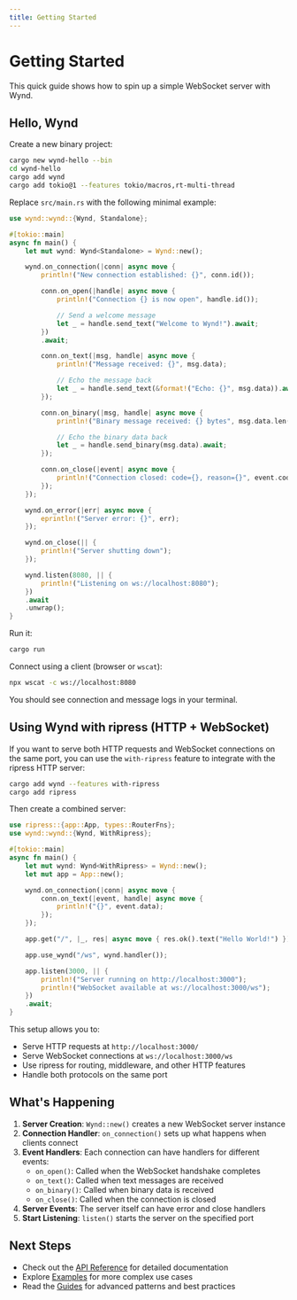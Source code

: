 ```yaml
---
title: Getting Started
---
```


# Getting Started

This quick guide shows how to spin up a simple WebSocket server with Wynd.

## Hello, Wynd

Create a new binary project:

```bash
cargo new wynd-hello --bin
cd wynd-hello
cargo add wynd
cargo add tokio@1 --features tokio/macros,rt-multi-thread
```

Replace `src/main.rs` with the following minimal example:

```rust
use wynd::wynd::{Wynd, Standalone};

#[tokio::main]
async fn main() {
    let mut wynd: Wynd<Standalone> = Wynd::new();

    wynd.on_connection(|conn| async move {
        println!("New connection established: {}", conn.id());

        conn.on_open(|handle| async move {
            println!("Connection {} is now open", handle.id());

            // Send a welcome message
            let _ = handle.send_text("Welcome to Wynd!").await;
        })
        .await;

        conn.on_text(|msg, handle| async move {
            println!("Message received: {}", msg.data);

            // Echo the message back
            let _ = handle.send_text(&format!("Echo: {}", msg.data)).await;
        });

        conn.on_binary(|msg, handle| async move {
            println!("Binary message received: {} bytes", msg.data.len());

            // Echo the binary data back
            let _ = handle.send_binary(msg.data).await;
        });

        conn.on_close(|event| async move {
            println!("Connection closed: code={}, reason={}", event.code, event.reason);
        });
    });

    wynd.on_error(|err| async move {
        eprintln!("Server error: {}", err);
    });

    wynd.on_close(|| {
        println!("Server shutting down");
    });

    wynd.listen(8080, || {
        println!("Listening on ws://localhost:8080");
    })
    .await
    .unwrap();
}
```

Run it:

```bash
cargo run
```

Connect using a client (browser or `wscat`):

```bash
npx wscat -c ws://localhost:8080
```

You should see connection and message logs in your terminal.

## Using Wynd with ripress (HTTP + WebSocket)

If you want to serve both HTTP requests and WebSocket connections on the same port, you can use the `with-ripress` feature to integrate with the ripress HTTP server:

```bash
cargo add wynd --features with-ripress
cargo add ripress
```

Then create a combined server:

```rust
use ripress::{app::App, types::RouterFns};
use wynd::wynd::{Wynd, WithRipress};

#[tokio::main]
async fn main() {
    let mut wynd: Wynd<WithRipress> = Wynd::new();
    let mut app = App::new();

    wynd.on_connection(|conn| async move {
        conn.on_text(|event, handle| async move {
            println!("{}", event.data);
        });
    });

    app.get("/", |_, res| async move { res.ok().text("Hello World!") });

    app.use_wynd("/ws", wynd.handler());

    app.listen(3000, || {
        println!("Server running on http://localhost:3000");
        println!("WebSocket available at ws://localhost:3000/ws");
    })
    .await;
}
```

This setup allows you to:

- Serve HTTP requests at `http://localhost:3000/`
- Serve WebSocket connections at `ws://localhost:3000/ws`
- Use ripress for routing, middleware, and other HTTP features
- Handle both protocols on the same port

## What's Happening

1. **Server Creation**: `Wynd::new()` creates a new WebSocket server instance
2. **Connection Handler**: `on_connection()` sets up what happens when clients connect
3. **Event Handlers**: Each connection can have handlers for different events:
   - `on_open()`: Called when the WebSocket handshake completes
   - `on_text()`: Called when text messages are received
   - `on_binary()`: Called when binary data is received
   - `on_close()`: Called when the connection is closed
4. **Server Events**: The server itself can have error and close handlers
5. **Start Listening**: `listen()` starts the server on the specified port

## Next Steps

- Check out the [API Reference](../api-reference/) for detailed documentation
- Explore [Examples](../example/) for more complex use cases
- Read the [Guides](../guides/) for advanced patterns and best practices
